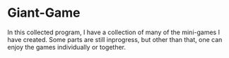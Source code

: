 # Giant-Game
In this collected program, I have a collection of many of the mini-games I have created. Some parts are still inprogress, but other than that, one can enjoy the games individually or together.
